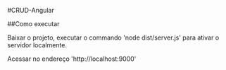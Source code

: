 #CRUD-Angular

##Como executar

Baixar o projeto, executar o commando 'node dist/server.js' para ativar o servidor localmente.
 
Acessar no endereço 'http://localhost:9000'
